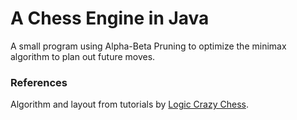 # A Chess Engine in Java

A small program using Alpha-Beta Pruning to optimize the minimax algorithm to plan out future moves.

### References
Algorithm and layout from tutorials by [Logic Crazy Chess](https://www.youtube.com/channel/UCmMjMHTeUEBJJZhxix-N-yg).
